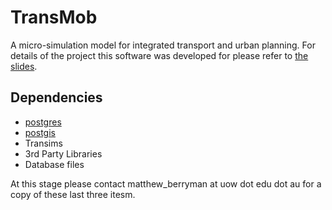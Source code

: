 # TransMob
A micro-simulation model for integrated transport and urban planning.
For details of the project this software was developed for please refer to [the slides](http://www.slideshare.net/smart_facility/essa-sept2014slides-40325610).

## Dependencies
* [postgres](http://postgres.org)
* [postgis](http://postgis.net)
* Transims
* 3rd Party Libraries
* Database files


At this stage please contact matthew_berryman at uow dot edu dot au for a copy of these last three itesm.
